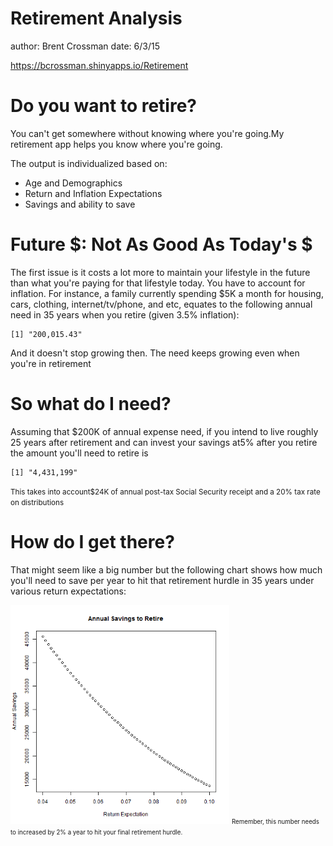 Retirement Analysis
========================================================
author: Brent Crossman
date: 6/3/15

https://bcrossman.shinyapps.io/Retirement

Do you want to retire?
========================================================

You can't get somewhere without knowing where you're going.My retirement app 
helps you know where you're going. 

The output is individualized based on:

- Age and Demographics
- Return and Inflation Expectations
- Savings and ability to save

Future $: Not As Good As Today's $
========================================================

The first issue is it costs a lot more to maintain your lifestyle in the future
than what you're paying for that lifestyle today. You have to account for inflation. 
For instance, a family currently spending $5K a month for housing, cars, clothing, 
internet/tv/phone, and etc, equates to the following annual need in 35 years when
you retire (given 3.5% inflation):


```
[1] "200,015.43"
```

And it doesn't stop growing then. The need keeps growing even when you're in retirement

So what do I need?
========================================================
Assuming that $200K of annual expense need, if you intend to live roughly 25 
years after retirement and can invest your savings at5% after you retire the 
amount you'll need to retire is 


```
[1] "4,431,199"
```
<small> This takes into account$24K of annual post-tax Social Security receipt 
and a 20% tax rate on distributions</small>

How do I get there?
========================================================
That might seem like a big number but the following chart shows how much you'll need to save per year to hit that retirement hurdle in 35 years under various return expectations:

<img src="retirement-figure/unnamed-chunk-3-1.png" title="plot of chunk unnamed-chunk-3" alt="plot of chunk unnamed-chunk-3" width="350px" height="350px" />
<small><small>Remember, this number needs to increased by 2% a year to hit your final retirement hurdle.</small></small>
